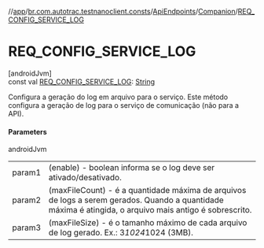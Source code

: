 //[app](../../../../index.md)/[br.com.autotrac.testnanoclient.consts](../../index.md)/[ApiEndpoints](../index.md)/[Companion](index.md)/[REQ_CONFIG_SERVICE_LOG](-r-e-q_-c-o-n-f-i-g_-s-e-r-v-i-c-e_-l-o-g.md)

# REQ_CONFIG_SERVICE_LOG

[androidJvm]\
const val [REQ_CONFIG_SERVICE_LOG](-r-e-q_-c-o-n-f-i-g_-s-e-r-v-i-c-e_-l-o-g.md): [String](https://kotlinlang.org/api/latest/jvm/stdlib/kotlin/-string/index.html)

Configura a geração do log em arquivo para o serviço. Este método configura a geração de log para o serviço de comunicação (não para a API).

#### Parameters

androidJvm

| | |
|---|---|
| param1 | (enable) - boolean informa se o log deve ser ativado/desativado. |
| param2 | (maxFileCount) - é a quantidade máxima de arquivos de logs a serem gerados. Quando a quantidade máxima é atingida, o arquivo mais antigo é sobrescrito. |
| param3 | (maxFileSize) - é o tamanho máximo de cada arquivo de log gerado. Ex.: 3*1024*1024 (3MB). |
